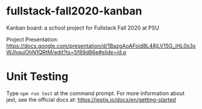 # fullstack-fall2020-kanban
Kanban board: a school project for Fullstack Fall 2020 at PSU

Project Presentation: https://docs.google.com/presentation/d/1BazgAoAFoid8L48jLV15G_iHL0s3xWJhquiOhN1QRtM/edit?ts=5f89d86e#slide=id.p

# Unit Testing
Type `npm run test` at the command prompt.
For more information about jest, see the official docs at: https://jestjs.io/docs/en/getting-started
